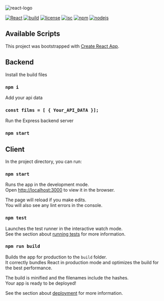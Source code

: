 ![react-logo]

[![React][React]][React-url] [![build][build]][build-url] [![license][license]][license-url] [![isc][isc]][isc-url] [![npm][npm]][npm-url] [![nodejs][nodejs]][nodejs-url] 


[build]: https://travis-ci.org/aguin467/MovieApp.svg?branch=master
[build-url]: https://travis-ci.org/aguin467/MovieApp

[React]: https://img.shields.io/badge/React-16.12.0-blue
[React-url]: https://reactjs.org/
[react-logo]: https://raw.githubusercontent.com/aguin467/MovieApp/master/react.png

[license]: https://img.shields.io/badge/license-MIT-brightgreen
[license-url]: https://opensource.org/licenses/MIT

[isc]: https://img.shields.io/badge/license-ISC-blue
[isc-url]: https://opensource.org/licenses/ISC

[npm]: https://img.shields.io/badge/npm-6.14.2-red
[npm-url]: https://npmjs.com/
[nodejs]: https://img.shields.io/badge/nodejs-13.11.0-brightgreen
[nodejs-url]: https://nodejs.org/en/

## Available Scripts


This project was bootstrapped with [Create React App](https://github.com/facebook/create-react-app).


## Backend

Install the build files
### `npm i`

Add your api data 
### `const films = [ { Your_API_DATA }];`

Run the Express backend server

### `npm start`



## Client

In the project directory, you can run:

### `npm start`

Runs the app in the development mode.<br />
Open [http://localhost:3000](http://localhost:3000) to view it in the browser.

The page will reload if you make edits.<br />
You will also see any lint errors in the console.

### `npm test`

Launches the test runner in the interactive watch mode.<br />
See the section about [running tests](https://facebook.github.io/create-react-app/docs/running-tests) for more information.

### `npm run build`

Builds the app for production to the `build` folder.<br />
It correctly bundles React in production mode and optimizes the build for the best performance.

The build is minified and the filenames include the hashes.<br />
Your app is ready to be deployed!

See the section about [deployment](https://facebook.github.io/create-react-app/docs/deployment) for more information.


